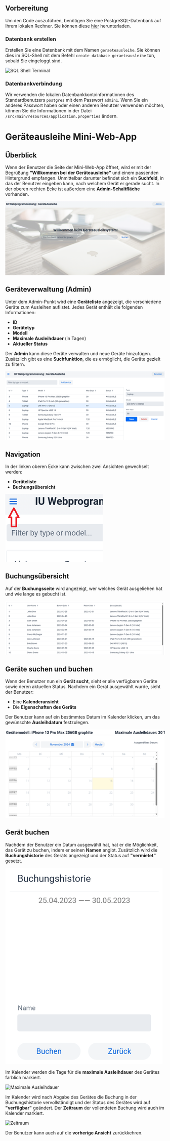 ## Vorbereitung

Um den Code auszuführen, benötigen Sie eine PostgreSQL-Datenbank auf Ihrem lokalen Rechner. Sie können diese [hier](https://www.postgresql.org/download/) herunterladen.

### Datenbank erstellen

Erstellen Sie eine Datenbank mit dem Namen `geraeteausleihe`. Sie können dies im SQL-Shell mit dem Befehl `create database geraeteausleihe` tun, sobald Sie eingeloggt sind.

![SQL Shell Terminal](https://github.com/user-attachments/assets/263f618a-eb29-4cad-afda-f089db036550)

### Datenbankverbindung

Wir verwenden die lokalen Datenbankkontoinformationen des Standardbenutzers `postgres` mit dem Passwort `admin1`. Wenn Sie ein anderes Passwort haben oder einen anderen Benutzer verwenden möchten, können Sie die Informationen in der Datei `/src/main/resources/application.properties` ändern.

# Geräteausleihe Mini-Web-App

## Überblick

Wenn der Benutzer die Seite der Mini-Web-App öffnet, wird er mit der Begrüßung **"Willkommen bei der Geräteausleihe"** und einem passenden Hintergrund empfangen. Unmittelbar darunter befindet sich ein **Suchfeld**, in das der Benutzer eingeben kann, nach welchem Gerät er gerade sucht. In der oberen rechten Ecke ist außerdem eine **Admin-Schaltfläche** vorhanden.

![img_1.png](img_1.png)

## Geräteverwaltung (Admin)

Unter dem Admin-Punkt wird eine **Geräteliste** angezeigt, die verschiedene Geräte zum Ausleihen auflistet. Jedes Gerät enthält die folgenden Informationen:

- **ID**
- **Gerätetyp**
- **Modell**
- **Maximale Ausleihdauer** (in Tagen)
- **Aktueller Status**

Der **Admin** kann diese Geräte verwalten und neue Geräte hinzufügen. Zusätzlich gibt es eine **Suchfunktion**, die es ermöglicht, die Geräte gezielt zu filtern.

![img_3.png](img_3.png)

## Navigation

In der linken oberen Ecke kann zwischen zwei Ansichten gewechselt werden:

- **Geräteliste**
- **Buchungsübersicht**

![img_4.png](img_4.png)

## Buchungsübersicht

Auf der **Buchungsseite** wird angezeigt, wer welches Gerät ausgeliehen hat und wie lange es gebucht ist.

![img_5.png](img_5.png)

## Geräte suchen und buchen

Wenn der Benutzer nun ein **Gerät sucht**, sieht er alle verfügbaren Geräte sowie deren aktuellen Status. Nachdem ein Gerät ausgewählt wurde, sieht der Benutzer:

- Eine **Kalenderansicht**
- Die **Eigenschaften des Geräts**

Der Benutzer kann auf ein bestimmtes Datum im Kalender klicken, um das gewünschte **Ausleihdatum** festzulegen.

![img_7.png](img_7.png)

## Gerät buchen

Nachdem der Benutzer ein Datum ausgewählt hat, hat er die Möglichkeit, das Gerät zu buchen, indem er seinen **Namen** angibt. Zusätzlich wird die **Buchungshistorie** des Geräts angezeigt und der Status auf **"vermietet"** gesetzt.

![img_8.png](img_8.png)

Im Kalender werden die Tage für die **maximale Ausleihdauer** des Gerätes farblich markiert.

![Maximale Ausleihdauer](https://github.com/user-attachments/assets/918e0bbe-2406-4d2a-a641-ae586862dcf4)

Im Kalender wird nach Abgabe des Gerätes die Buchung in der Buchungshistorie vervollständigt und der Status des Gerätes wird auf **"verfügbar"** geändert. Der **Zeitraum** der vollendeten Buchung wird auch im Kalender markiert.

![Zeitraum](https://github.com/user-attachments/assets/e74dd468-2089-40d8-91b3-13bc81424313)


Der Benutzer kann auch auf die **vorherige Ansicht** zurückkehren.
